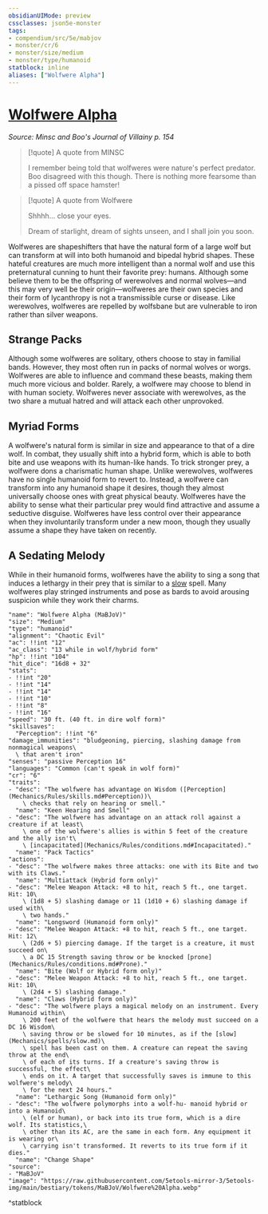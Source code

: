 ```yaml
---
obsidianUIMode: preview
cssclasses: json5e-monster
tags:
- compendium/src/5e/mabjov
- monster/cr/6
- monster/size/medium
- monster/type/humanoid
statblock: inline
aliases: ["Wolfwere Alpha"]
---
```

# [Wolfwere Alpha](Mechanics\bestiary\humanoid/wolfwere-alpha-mabjov.md)
*Source: Minsc and Boo's Journal of Villainy p. 154*  

> [!quote] A quote from MINSC  
> 
> I remember being told that wolfweres were nature's perfect predator. Boo disagreed with this though. There is nothing more fearsome than a pissed off space hamster!

> [!quote] A quote from Wolfwere  
> 
> Shhhh... close your eyes.
> 
> Dream of starlight, dream of sights unseen, and I shall join you soon.

Wolfweres are shapeshifters that have the natural form of a large wolf but can transform at will into both humanoid and bipedal hybrid shapes. These hateful creatures are much more intelligent than a normal wolf and use this preternatural cunning to hunt their favorite prey: humans. Although some believe them to be the offspring of werewolves and normal wolves—and this may very well be their origin—wolfweres are their own species and their form of lycanthropy is not a transmissible curse or disease. Like werewolves, wolfweres are repelled by wolfsbane but are vulnerable to iron rather than silver weapons.

## Strange Packs

Although some wolfweres are solitary, others choose to stay in familial bands. However, they most often run in packs of normal wolves or worgs. Wolfweres are able to influence and command these beasts, making them much more vicious and bolder. Rarely, a wolfwere may choose to blend in with human society. Wolfweres never associate with werewolves, as the two share a mutual hatred and will attack each other unprovoked.

## Myriad Forms

A wolfwere's natural form is similar in size and appearance to that of a dire wolf. In combat, they usually shift into a hybrid form, which is able to both bite and use weapons with its human-like hands. To trick stronger prey, a wolfwere dons a charismatic human shape. Unlike werewolves, wolfweres have no single humanoid form to revert to. Instead, a wolfwere can transform into any humanoid shape it desires, though they almost universally choose ones with great physical beauty. Wolfweres have the ability to sense what their particular prey would find attractive and assume a seductive disguise. Wolfweres have less control over their appearance when they involuntarily transform under a new moon, though they usually assume a shape they have taken on recently.

## A Sedating Melody

While in their humanoid forms, wolfweres have the ability to sing a song that induces a lethargy in their prey that is similar to a [slow](Mechanics/spells/slow.md) spell. Many wolfweres play stringed instruments and pose as bards to avoid arousing suspicion while they work their charms.

```statblock
"name": "Wolfwere Alpha (MaBJoV)"
"size": "Medium"
"type": "humanoid"
"alignment": "Chaotic Evil"
"ac": !!int "12"
"ac_class": "13 while in wolf/hybrid form"
"hp": !!int "104"
"hit_dice": "16d8 + 32"
"stats":
- !!int "20"
- !!int "14"
- !!int "14"
- !!int "10"
- !!int "8"
- !!int "16"
"speed": "30 ft. (40 ft. in dire wolf form)"
"skillsaves":
  "Perception": !!int "6"
"damage_immunities": "bludgeoning, piercing, slashing damage from nonmagical weapons\
  \ that aren't iron"
"senses": "passive Perception 16"
"languages": "Common (can't speak in wolf form)"
"cr": "6"
"traits":
- "desc": "The wolfwere has advantage on Wisdom ([Perception](Mechanics/Rules/skills.md#Perception))\
    \ checks that rely on hearing or smell."
  "name": "Keen Hearing and Smell"
- "desc": "The wolfwere has advantage on an attack roll against a creature if at least\
    \ one of the wolfwere's allies is within 5 feet of the creature and the ally isn't\
    \ [incapacitated](Mechanics/Rules/conditions.md#Incapacitated)."
  "name": "Pack Tactics"
"actions":
- "desc": "The wolfwere makes three attacks: one with its Bite and two with its Claws."
  "name": "Multiattack (Hybrid form only)"
- "desc": "Melee Weapon Attack: +8 to hit, reach 5 ft., one target. Hit: 10\
    \ (1d8 + 5) slashing damage or 11 (1d10 + 6) slashing damage if used with\
    \ two hands."
  "name": "Longsword (Humanoid form only)"
- "desc": "Melee Weapon Attack: +8 to hit, reach 5 ft., one target. Hit: 12\
    \ (2d6 + 5) piercing damage. If the target is a creature, it must succeed on\
    \ a DC 15 Strength saving throw or be knocked [prone](Mechanics/Rules/conditions.md#Prone)."
  "name": "Bite (Wolf or Hybrid form only)"
- "desc": "Melee Weapon Attack: +8 to hit, reach 5 ft., one target. Hit: 10\
    \ (2d4 + 5) slashing damage."
  "name": "Claws (Hybrid form only)"
- "desc": "The wolfwere plays a magical melody on an instrument. Every Humanoid within\
    \ 200 feet of the wolfwere that hears the melody must succeed on a DC 16 Wisdom\
    \ saving throw or be slowed for 10 minutes, as if the [slow](Mechanics/spells/slow.md)\
    \ spell has been cast on them. A creature can repeat the saving throw at the end\
    \ of each of its turns. If a creature's saving throw is successful, the effect\
    \ ends on it. A target that successfully saves is immune to this wolfwere's melody\
    \ for the next 24 hours."
  "name": "Lethargic Song (Humanoid form only)"
- "desc": "The wolfwere polymorphs into a wolf-hu- manoid hybrid or into a Humanoid\
    \ (elf or human), or back into its true form, which is a dire wolf. Its statistics,\
    \ other than its AC, are the same in each form. Any equipment it is wearing or\
    \ carrying isn't transformed. It reverts to its true form if it dies."
  "name": "Change Shape"
"source":
- "MaBJoV"
"image": "https://raw.githubusercontent.com/5etools-mirror-3/5etools-img/main/bestiary/tokens/MaBJoV/Wolfwere%20Alpha.webp"
```
^statblock